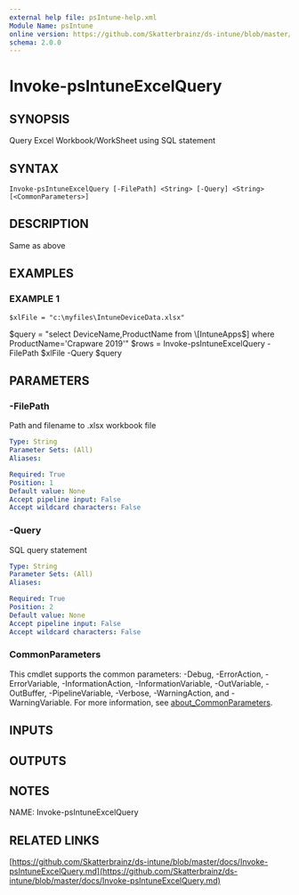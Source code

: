 ```yaml
---
external help file: psIntune-help.xml
Module Name: psIntune
online version: https://github.com/Skatterbrainz/ds-intune/blob/master/docs/Invoke-psIntuneExcelQuery.md
schema: 2.0.0
---
```


# Invoke-psIntuneExcelQuery

## SYNOPSIS
Query Excel Workbook/WorkSheet using SQL statement

## SYNTAX

```
Invoke-psIntuneExcelQuery [-FilePath] <String> [-Query] <String> [<CommonParameters>]
```

## DESCRIPTION
Same as above

## EXAMPLES

### EXAMPLE 1
```
$xlFile = "c:\myfiles\IntuneDeviceData.xlsx"
```

$query = "select DeviceName,ProductName from \[IntuneApps$\] where ProductName='Crapware 2019'"
$rows = Invoke-psIntuneExcelQuery -FilePath $xlFile -Query $query

## PARAMETERS

### -FilePath
Path and filename to .xlsx workbook file

```yaml
Type: String
Parameter Sets: (All)
Aliases:

Required: True
Position: 1
Default value: None
Accept pipeline input: False
Accept wildcard characters: False
```

### -Query
SQL query statement

```yaml
Type: String
Parameter Sets: (All)
Aliases:

Required: True
Position: 2
Default value: None
Accept pipeline input: False
Accept wildcard characters: False
```

### CommonParameters
This cmdlet supports the common parameters: -Debug, -ErrorAction, -ErrorVariable, -InformationAction, -InformationVariable, -OutVariable, -OutBuffer, -PipelineVariable, -Verbose, -WarningAction, and -WarningVariable. For more information, see [about_CommonParameters](http://go.microsoft.com/fwlink/?LinkID=113216).

## INPUTS

## OUTPUTS

## NOTES
NAME: Invoke-psIntuneExcelQuery

## RELATED LINKS

[https://github.com/Skatterbrainz/ds-intune/blob/master/docs/Invoke-psIntuneExcelQuery.md](https://github.com/Skatterbrainz/ds-intune/blob/master/docs/Invoke-psIntuneExcelQuery.md)

